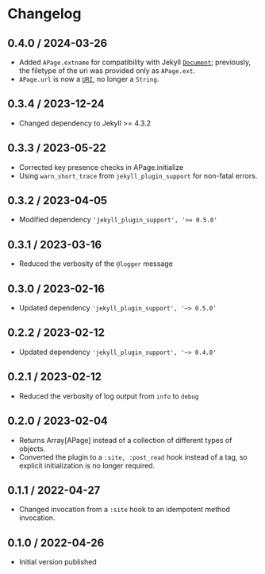 # Changelog


## 0.4.0 / 2024-03-26

* Added `APage.extname` for compatibility with Jekyll
  [`Document`](https://github.com/jekyll/jekyll/blob/master/lib/jekyll/document.rb);
  previously, the filetype of the uri was provided only as `APage.ext`.
* `APage.url` is now a [`URI`](https://ruby-doc.org/core-3.1.2/URI.html), no longer a `String`.


## 0.3.4 / 2023-12-24

* Changed dependency to Jekyll >= 4.3.2


## 0.3.3 / 2023-05-22

* Corrected key presence checks in APage.initialize
* Using `warn_short_trace` from `jekyll_plugin_support` for non-fatal errors.


## 0.3.2 / 2023-04-05

* Modified dependency `'jekyll_plugin_support', '>= 0.5.0'`


## 0.3.1 / 2023-03-16

* Reduced the verbosity of the `@logger` message

## 0.3.0 / 2023-02-16

* Updated dependency `'jekyll_plugin_support', '~> 0.5.0'`

## 0.2.2 / 2023-02-12

* Updated dependency `'jekyll_plugin_support', '~> 0.4.0'`


## 0.2.1 / 2023-02-12

* Reduced the verbosity of log output from `info` to `debug`


## 0.2.0 / 2023-02-04

* Returns Array[APage] instead of a collection of different types of objects.
* Converted the plugin to a `:site, :post_read` hook instead of a tag,
    so explicit initialization is no longer required.


## 0.1.1 / 2022-04-27

* Changed invocation from a `:site` hook to an idempotent method invocation.


## 0.1.0 / 2022-04-26

* Initial version published
